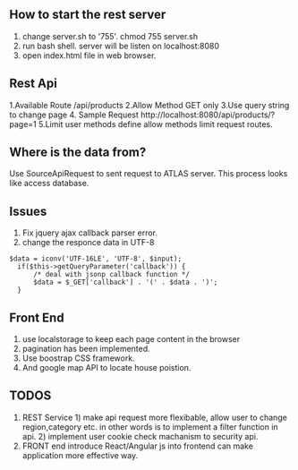 ## How to start the rest server
  1. change server.sh to '755'. chmod 755 server.sh
  2. run bash shell. server will be listen on localhost:8080
  3. open index.html file in web browser.
## Rest Api
  1.Available Route
    /api/products
  2.Allow Method
    GET only
  3.Use query string to change page
  4. Sample Request http://localhost:8080/api/products/?page=1
  5.Limit user methods
    define allow methods
    limit request routes.
    
## Where is the data from?
  Use SourceApiRequest to sent request to ATLAS server. 
  This process looks like access database.
  
## Issues
  1. Fix jquery ajax callback parser error.
  2. change the responce data in UTF-8
  ```
  $data = iconv('UTF-16LE', 'UTF-8', $input);
    if($this->getQueryParameter('callback')) {
        /* deal with jsonp callback function */
        $data = $_GET['callback'] . '(' . $data . ')';
    }
  ```

## Front End
  1. use localstorage to keep each page content in the browser
  2. pagination has been implemented.
  3. Use boostrap CSS framework.
  4. And google map API to locate house poistion.

## TODOS
  1. REST Service
    1) make api request more flexibable, allow user to change region,category etc.
       in other words is to implement a filter function in api.
    2) implement user cookie check machanism to security api.
  2. FRONT end
    introduce React/Angular js into frontend can make application more effective way.
